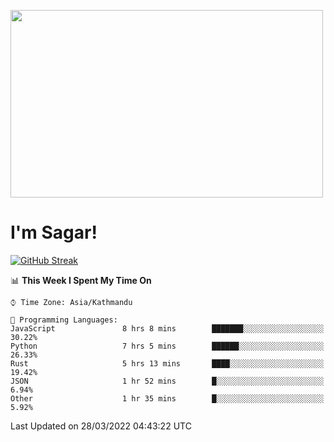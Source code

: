 
<img src="https://media.giphy.com/media/3ornk57KwDXf81rjWM/giphy.gif" width="500" height="300" frameBorder="0" class="giphy-embed" allowFullScreen></img>

#   I'm Sagar!
[![GitHub Streak](https://github-readme-streak-stats.herokuapp.com/?user=sgr2848)](https://git.io/streak-stats)
<!--START_SECTION:waka-->
📊 **This Week I Spent My Time On** 

```text
⌚︎ Time Zone: Asia/Kathmandu

💬 Programming Languages: 
JavaScript               8 hrs 8 mins        ███████░░░░░░░░░░░░░░░░░░   30.22% 
Python                   7 hrs 5 mins        ██████░░░░░░░░░░░░░░░░░░░   26.33% 
Rust                     5 hrs 13 mins       ████░░░░░░░░░░░░░░░░░░░░░   19.42% 
JSON                     1 hr 52 mins        █░░░░░░░░░░░░░░░░░░░░░░░░   6.94% 
Other                    1 hr 35 mins        █░░░░░░░░░░░░░░░░░░░░░░░░   5.92%

```


 Last Updated on 28/03/2022 04:43:22 UTC
<!--END_SECTION:waka-->
